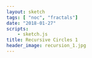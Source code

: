 ```yaml
---
layout: sketch
tags: [ "noc", "fractals"]
date: "2018-01-27"
scripts: 
    - sketch.js
title: Recursive Circles 1
header_image: recursion_1.jpg
---
```

